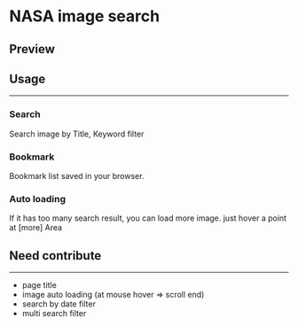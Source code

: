 # NASA image search 

## Preview


## Usage

---

### Search

Search image by Title, Keyword filter

### Bookmark

Bookmark list saved in your browser. 

### Auto loading

If it has too many search result, you can load more image. just hover a point at \[more\] Area 


## Need contribute

---
* page title
* image auto loading (at mouse hover => scroll end) 
* search by date filter
* multi search filter
